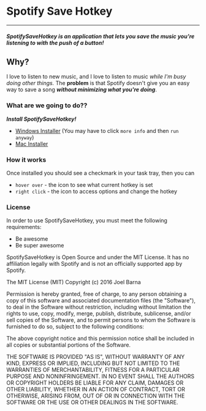 # Spotify Save Hotkey
---

##### SpotifySaveHotkey is an application that lets you save the music you're listening to with the push of a button!

## Why?
I love to listen to new music, and I love to listen to music *while I'm busy doing other things.* The **problem** is that Spotify doesn't give you an easy way to save a song ***without minimizing what you're doing***.

### What are we going to do??
***Install SpotifySaveHotkey!***
* [Windows Installer](https://github.com/JBarna/SpotifySaveHotkey/releases/download/v1.0/SpotifySaveHotkey_WindowsInstaller.EXE) (You may have to click `more info` and then `run anyway`)
* [Mac Installer](https://github.com/JBarna/SpotifySaveHotkey/wiki/Mac-Installation)

### How it works
Once installed you should see a checkmark in your task tray, then you can 
* `hover over` - the icon to see what current hotkey is set
* `right click` - the icon to access options and change the hotkey

### License 
In order to use SpotifySaveHotkey, you must meet the following requirements:

- Be awesome
- Be super awesome

SpotifySaveHotkey is Open Source and under the MIT License.
It has no affiliation legally with Spotify and is not an officially supported app by Spotify.

The MIT License (MIT)
Copyright (c) 2016 Joel Barna

Permission is hereby granted, free of charge, to any person obtaining a copy of this software and associated documentation files (the "Software"), to deal in the Software without restriction, including without limitation the rights to use, copy, modify, merge, publish, distribute, sublicense, and/or sell copies of the Software, and to permit persons to whom the Software is furnished to do so, subject to the following conditions:

The above copyright notice and this permission notice shall be included in all copies or substantial portions of the Software.

THE SOFTWARE IS PROVIDED "AS IS", WITHOUT WARRANTY OF ANY KIND, EXPRESS OR IMPLIED, INCLUDING BUT NOT LIMITED TO THE WARRANTIES OF MERCHANTABILITY, FITNESS FOR A PARTICULAR PURPOSE AND NONINFRINGEMENT. IN NO EVENT SHALL THE AUTHORS OR COPYRIGHT HOLDERS BE LIABLE FOR ANY CLAIM, DAMAGES OR OTHER LIABILITY, WHETHER IN AN ACTION OF CONTRACT, TORT OR OTHERWISE, ARISING FROM, OUT OF OR IN CONNECTION WITH THE SOFTWARE OR THE USE OR OTHER DEALINGS IN THE SOFTWARE.

